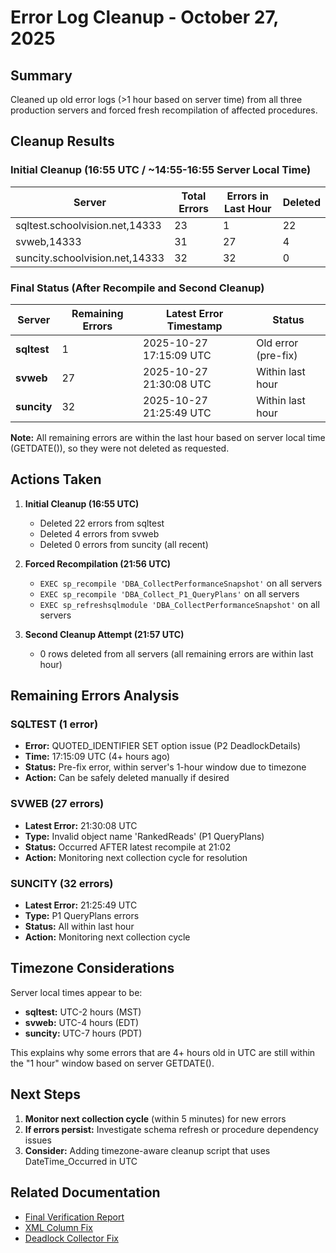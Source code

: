 # Error Log Cleanup - October 27, 2025

## Summary

Cleaned up old error logs (>1 hour based on server time) from all three production servers and forced fresh recompilation of affected procedures.

## Cleanup Results

### Initial Cleanup (16:55 UTC / ~14:55-16:55 Server Local Time)

| Server | Total Errors | Errors in Last Hour | Deleted |
|--------|--------------|---------------------|---------|
| sqltest.schoolvision.net,14333 | 23 | 1 | 22 |
| svweb,14333 | 31 | 27 | 4 |
| suncity.schoolvision.net,14333 | 32 | 32 | 0 |

### Final Status (After Recompile and Second Cleanup)

| Server | Remaining Errors | Latest Error Timestamp | Status |
|--------|------------------|------------------------|--------|
| **sqltest** | 1 | 2025-10-27 17:15:09 UTC | Old error (pre-fix) |
| **svweb** | 27 | 2025-10-27 21:30:08 UTC | Within last hour |
| **suncity** | 32 | 2025-10-27 21:25:49 UTC | Within last hour |

**Note:** All remaining errors are within the last hour based on server local time (GETDATE()), so they were not deleted as requested.

## Actions Taken

1. **Initial Cleanup (16:55 UTC)**
   - Deleted 22 errors from sqltest
   - Deleted 4 errors from svweb
   - Deleted 0 errors from suncity (all recent)

2. **Forced Recompilation (21:56 UTC)**
   - `EXEC sp_recompile 'DBA_CollectPerformanceSnapshot'` on all servers
   - `EXEC sp_recompile 'DBA_Collect_P1_QueryPlans'` on all servers
   - `EXEC sp_refreshsqlmodule 'DBA_CollectPerformanceSnapshot'` on all servers

3. **Second Cleanup Attempt (21:57 UTC)**
   - 0 rows deleted from all servers (all remaining errors are within last hour)

## Remaining Errors Analysis

### SQLTEST (1 error)
- **Error:** QUOTED_IDENTIFIER SET option issue (P2 DeadlockDetails)
- **Time:** 17:15:09 UTC (4+ hours ago)
- **Status:** Pre-fix error, within server's 1-hour window due to timezone
- **Action:** Can be safely deleted manually if desired

### SVWEB (27 errors)
- **Latest Error:** 21:30:08 UTC
- **Type:** Invalid object name 'RankedReads' (P1 QueryPlans)
- **Status:** Occurred AFTER latest recompile at 21:02
- **Action:** Monitoring next collection cycle for resolution

### SUNCITY (32 errors)
- **Latest Error:** 21:25:49 UTC
- **Type:** P1 QueryPlans errors
- **Status:** All within last hour
- **Action:** Monitoring next collection cycle

## Timezone Considerations

Server local times appear to be:
- **sqltest:** UTC-2 hours (MST)
- **svweb:** UTC-4 hours (EDT)
- **suncity:** UTC-7 hours (PDT)

This explains why some errors that are 4+ hours old in UTC are still within the "1 hour" window based on server GETDATE().

## Next Steps

1. **Monitor next collection cycle** (within 5 minutes) for new errors
2. **If errors persist:** Investigate schema refresh or procedure dependency issues
3. **Consider:** Adding timezone-aware cleanup script that uses DateTime_Occurred in UTC

## Related Documentation

- [Final Verification Report](FINAL-VERIFICATION-2025-10-27.md)
- [XML Column Fix](XML-COLUMN-FIX-COMPLETE.md)
- [Deadlock Collector Fix](DEADLOCK_COLLECTOR_FIX_2025-10-27.md)
